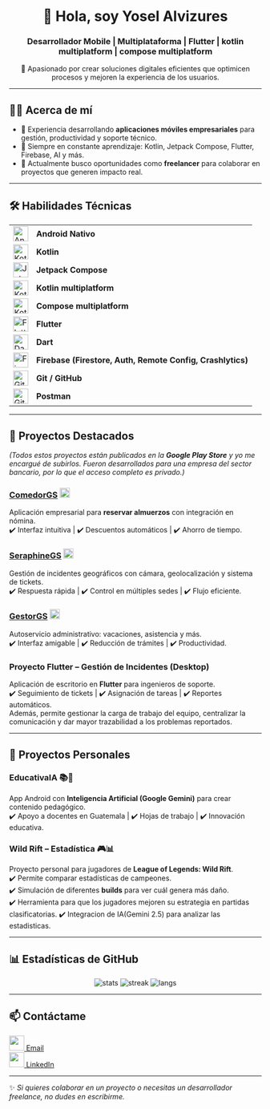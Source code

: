 <h1 align="center">👋 Hola, soy Yosel Alvizures</h1>
<h3 align="center">Desarrollador Mobile | Multiplataforma | Flutter | kotlin multiplatform | compose multiplatform</h3>

<p align="center">
  🚀 Apasionado por crear soluciones digitales eficientes que optimicen procesos y mejoren la experiencia de los usuarios.  
</p>

---

## 👨‍💻 Acerca de mí 
- 💼 Experiencia desarrollando **aplicaciones móviles empresariales** para gestión, productividad y soporte técnico.  
- 🌱 Siempre en constante aprendizaje: Kotlin, Jetpack Compose, Flutter, Firebase, AI y más.  
- 🤝 Actualmente busco oportunidades como **freelancer** para colaborar en proyectos que generen impacto real.  

---

## 🛠️ Habilidades Técnicas


|  | |
|------|------------|
| <img src="https://developer.android.com/images/logos/android.svg" alt="Android" height="30"/> | **Android Nativo** |
| <img src="https://img.icons8.com/color/48/kotlin.png" alt="Kotlin" height="30"/> | **Kotlin** |
| <img src="https://blogger.googleusercontent.com/img/b/R29vZ2xl/AVvXsEjC97Z8BResg5dlPqczsRCFhP6zewWX0X0e7fVPG-G7PuUZwwZVsi9OPoqJYkgqT2h0FI95SsmWzVEgpt8b8HAqFiIxZ98TFtY4lE0b8UrtVJ2HrJebRwl6C9DslsQDl9KnBIrdHS6LtkY/s1600/jetpack+compose+icon_RGB.png" alt="Jetpack Compose" height="30"/> | **Jetpack Compose** |
| <img src="https://exomindset.co/wp-content/uploads/2025/02/Group-707.png" alt="Kotlin" height="30"/> | **Kotlin multiplatform** |
| <img src="https://svgicons.com/api/ogimage/?id=110697&n=compose-multiplatform" alt="Kotlin" height="30"/> | **Compose multiplatform** |
| <img src="https://www.vectorlogo.zone/logos/flutterio/flutterio-icon.svg" alt="Flutter" height="30"/> | **Flutter** |
| <img src="https://www.vectorlogo.zone/logos/dartlang/dartlang-icon.svg" alt="Dart" height="30"/> | **Dart** |
| <img src="https://brandlogos.net/wp-content/uploads/2025/03/firebase_icon-logo_brandlogos.net_tcvck-512x646.png" alt="Firebase" height="30"/> | **Firebase (Firestore, Auth, Remote Config, Crashlytics)** |
| <img src="https://www.vectorlogo.zone/logos/git-scm/git-scm-icon.svg" alt="Git" height="30"/> | **Git / GitHub** |
| <img src="https://uxwing.com/wp-content/themes/uxwing/download/brands-and-social-media/postman-icon.png" alt="Git" height="30"/> | **Postman** |


---

## 🚀 Proyectos Destacados  
*(Todos estos proyectos están publicados en la **Google Play Store** y yo me encargué de subirlos. Fueron desarrollados para una empresa del sector bancario, por lo que el acceso completo es privado.)*

### [ComedorGS](https://play.google.com/store/apps/details?id=yosel.dev.comedorgs&pli=1) <a href="https://play.google.com/store/apps/details?id=yosel.dev.comedorgs&pli=1"><img src="https://cdn-icons-png.flaticon.com/512/732/732208.png" alt="Google Play" height="20"/></a>  
Aplicación empresarial para **reservar almuerzos** con integración en nómina.  
✔️ Interfaz intuitiva | ✔️ Descuentos automáticos | ✔️ Ahorro de tiempo.  


### [SeraphineGS](https://play.google.com/store/apps/details?id=yos.dev.seraphine) <a href="https://play.google.com/store/apps/details?id=yos.dev.seraphine"><img src="https://cdn-icons-png.flaticon.com/512/732/732208.png" alt="Google Play" height="20"/></a>  
Gestión de incidentes geográficos con cámara, geolocalización y sistema de tickets.  
✔️ Respuesta rápida | ✔️ Control en múltiples sedes | ✔️ Flujo eficiente.  


### [GestorGS](https://play.google.com/store/apps/details?id=yosel.dev.gestorgs) <a href="https://play.google.com/store/apps/details?id=yosel.dev.gestorgs"><img src="https://cdn-icons-png.flaticon.com/512/732/732208.png" alt="Google Play" height="20"/></a>  
Autoservicio administrativo: vacaciones, asistencia y más.  
✔️ Interfaz amigable | ✔️ Reducción de trámites | ✔️ Productividad.  


### Proyecto Flutter – **Gestión de Incidentes (Desktop)**  
Aplicación de escritorio en **Flutter** para ingenieros de soporte.  
✔️ Seguimiento de tickets | ✔️ Asignación de tareas | ✔️ Reportes automáticos.  
Además, permite gestionar la carga de trabajo del equipo, centralizar la comunicación y dar mayor trazabilidad a los problemas reportados.   

---

## 🌟 Proyectos Personales

### **EducativaIA** 📚🤖  
App Android con **Inteligencia Artificial (Google Gemini)** para crear contenido pedagógico.  
✔️ Apoyo a docentes en Guatemala | ✔️ Hojas de trabajo | ✔️ Innovación educativa.  

### **Wild Rift – Estadística** 🎮📊  
Proyecto personal para jugadores de **League of Legends: Wild Rift**.  
✔️ Permite comparar estadísticas de campeones.  
✔️ Simulación de diferentes **builds** para ver cuál genera más daño.  
✔️ Herramienta para que los jugadores mejoren su estrategia en partidas clasificatorias.
✔️ Integracion de IA(Gemini 2.5) para analizar las estadisticas.

---

## 📊 Estadísticas de GitHub
<p align="center">
  <img src="https://github-readme-stats.vercel.app/api?username=yosel17&show_icons=true&theme=tokyonight" alt="stats" />
  <img src="https://github-readme-streak-stats.herokuapp.com/?user=yosel17&theme=tokyonight" alt="streak" />
  <img src="https://github-readme-stats.vercel.app/api/top-langs?username=yosel17&layout=compact&theme=tokyonight" alt="langs" />
</p>

---

## 📫 Contáctame
<p align="left">
  <a href="mailto:yosel11517@gmail.com"><img src="https://cdn-icons-png.flaticon.com/512/5968/5968534.png" width="30"/> Email</a>  
  <br/>
  <a href="https://www.linkedin.com/in/yosel-alvizures-3a552a114"><img src="https://cdn-icons-png.flaticon.com/512/145/145807.png" width="30"/> LinkedIn</a>  
</p>

---

✨ *Si quieres colaborar en un proyecto o necesitas un desarrollador freelance, no dudes en escribirme.*
